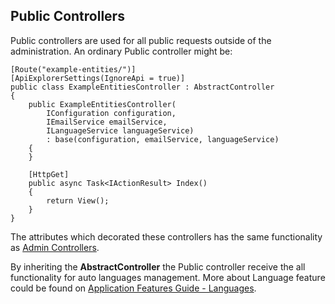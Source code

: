 ## Public Controllers

Public controllers are used for all public requests outside of the administration. An ordinary Public controller might be:

```
[Route("example-entities/")]
[ApiExplorerSettings(IgnoreApi = true)]
public class ExampleEntitiesController : AbstractController
{
    public ExampleEntitiesController(
        IConfiguration configuration,
        IEmailService emailService,
        ILanguageService languageService)
        : base(configuration, emailService, languageService)
    {
    }

    [HttpGet]
    public async Task<IActionResult> Index()
    {
        return View();
    }
}
```
The attributes which decorated these controllers has the same functionality as [Admin Controllers](https://mvc567.com/documentation/controllers-definition/admin-controllers).

By inheriting the **AbstractController** the Public controller receive the all functionality for auto languages management. More about Language feature could be found on [Application Features Guide - Languages](https://mvc567.com/documentation/application-features-guide/languages).